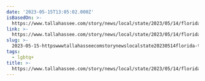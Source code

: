 ```yaml
---
date: '2023-05-15T13:05:02.000Z'
isBasedOn: >-
  https://www.tallahassee.com/story/news/local/state/2023/05/14/florida-teacher-investigated-by-desantis-admin-for-showing-disney-film-strange-world/70211841007/#lhnmsb6tg60bjw14ncd
link: >-
  https://www.tallahassee.com/story/news/local/state/2023/05/14/florida-teacher-investigated-by-desantis-admin-for-showing-disney-film-strange-world/70211841007/#lhnmsb6tg60bjw14ncd
slug: >-
  2023-05-15-httpswwwtallahasseecomstorynewslocalstate20230514florida-teacher-investigated-by-desantis-admin-for-showing-disney-film-strange-world70211841007lhnmsb6tg60bjw14ncd
tags:
  - lgbtq+
title: >-
  https://www.tallahassee.com/story/news/local/state/2023/05/14/florida-teacher-investigated-by-desantis-admin-for-showing-disney-film-strange-world/70211841007/#lhnmsb6tg60bjw14ncd
---
```


